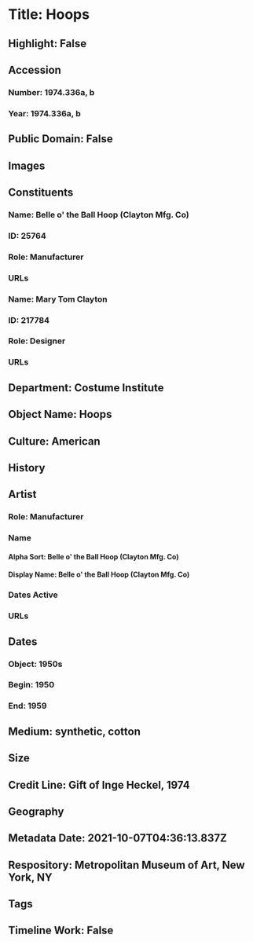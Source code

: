 # Title: Hoops
## Highlight: False
## Accession
### Number: 1974.336a, b
### Year: 1974.336a, b
## Public Domain: False
## Images
## Constituents
### Name: Belle o&#39; the Ball Hoop (Clayton Mfg. Co)
### ID: 25764
### Role: Manufacturer
### URLs
### Name: Mary Tom Clayton
### ID: 217784
### Role: Designer
### URLs
## Department: Costume Institute
## Object Name: Hoops
## Culture: American
## History
## Artist
### Role: Manufacturer
### Name
#### Alpha Sort: Belle o' the Ball Hoop (Clayton Mfg. Co)
#### Display Name: Belle o' the Ball Hoop (Clayton Mfg. Co)
### Dates Active
### URLs
## Dates
### Object: 1950s
### Begin: 1950
### End: 1959
## Medium: synthetic, cotton
## Size
## Credit Line: Gift of Inge Heckel, 1974
## Geography
## Metadata Date: 2021-10-07T04:36:13.837Z
## Respository: Metropolitan Museum of Art, New York, NY
## Tags
## Timeline Work: False